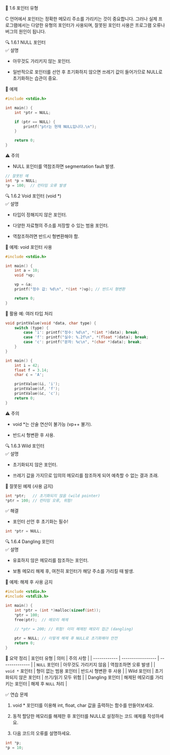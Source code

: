 📘 1.6 포인터 유형

C 언어에서 포인터는 정확한 메모리 주소를 가리키는 것이 중요합니다. 그러나 실제 프로그램에서는 다양한 유형의 포인터가 사용되며, 잘못된 포인터 사용은 프로그램 오류나 버그의 원인이 됩니다.

🔍 1.6.1 NULL 포인터  
✅ 설명

* 아무것도 가리키지 않는 포인터.

* 일반적으로 포인터를 선언 후 초기화하지 않으면 쓰레기 값이 들어가므로 NULL로 초기화하는 습관이 중요.

🧪 예제
```c
#include <stdio.h>

int main() {
    int *ptr = NULL;

    if (ptr == NULL) {
        printf("ptr는 현재 NULL입니다.\n");
    }

    return 0;
}
```
⚠️ 주의

* NULL 포인터를 역참조하면 segmentation fault 발생.

```c
// 잘못된 예
int *p = NULL;
*p = 100;  // 런타임 오류 발생
```

🔍 1.6.2 Void 포인터 (void *)  
✅ 설명

* 타입이 정해지지 않은 포인터.

* 다양한 자료형의 주소를 저장할 수 있는 범용 포인터.

* 역참조하려면 반드시 형변환해야 함.

🧪 예제: void 포인터 사용
```c
#include <stdio.h>

int main() {
    int a = 10;
    void *vp;

    vp = &a;
    printf("정수 값: %d\n", *(int *)vp); // 반드시 형변환

    return 0;
}
```
🔁 활용 예: 여러 타입 처리
```c
void printValue(void *data, char type) {
    switch (type) {
        case 'i': printf("정수: %d\n", *(int *)data); break;
        case 'f': printf("실수: %.2f\n", *(float *)data); break;
        case 'c': printf("문자: %c\n", *(char *)data); break;
    }
}

int main() {
    int i = 42;
    float f = 3.14;
    char c = 'A';

    printValue(&i, 'i');
    printValue(&f, 'f');
    printValue(&c, 'c');
    return 0;
}
```
⚠️ 주의

* void *는 산술 연산이 불가능 (vp++ 불가).

* 반드시 형변환 후 사용.

🔍 1.6.3 Wild 포인터  
✅ 설명

* 초기화되지 않은 포인터.

* 쓰레기 값을 가지므로 임의의 메모리를 참조하게 되어 예측할 수 없는 결과 초래.

🧪 잘못된 예제 (사용 금지)
```c
int *ptr;   // 초기화되지 않음 (wild pointer)
*ptr = 100; // 런타임 오류, 위험!
```
✅ 해결

* 포인터 선언 후 초기화는 필수!
```c
int *ptr = NULL;
```
🔍 1.6.4 Dangling 포인터  
✅ 설명

* 유효하지 않은 메모리를 참조하는 포인터.

* 보통 메모리 해제 후, 여전히 포인터가 해당 주소를 가리킬 때 발생.

🧪 예제: 해제 후 사용 금지
```c
#include <stdio.h>
#include <stdlib.h>

int main() {
    int *ptr = (int *)malloc(sizeof(int));
    *ptr = 100;
    free(ptr);  // 메모리 해제

    // *ptr = 200; // 위험! 이미 해제된 메모리 접근 (dangling)
    
    ptr = NULL; // 이렇게 해제 후 NULL로 초기화해야 안전
    return 0;
}
```
📌 요약 정리
| 포인터 유형       | 의미                | 주의 사항          |
| ------------ | ----------------- | -------------- |
| `NULL` 포인터   | 아무것도 가리키지 않음      | 역참조하면 오류 발생    |
| `void *` 포인터 | 형이 없는 범용 포인터      | 반드시 형변환 후 사용   |
| Wild 포인터     | 초기화되지 않은 포인터      | 쓰기/읽기 모두 위험    |
| Dangling 포인터 | 해제된 메모리를 가리키는 포인터 | 해제 후 `NULL` 처리 |

✅ 연습 문제

1. void * 포인터를 이용해 int, float, char 값을 출력하는 함수를 만들어보세요.

2. 동적 할당한 메모리를 해제한 후 포인터를 NULL로 설정하는 코드 예제를 작성하세요.

3. 다음 코드의 오류를 설명하세요.
```c
int *p;
*p = 10;
```
